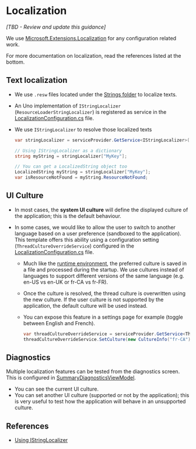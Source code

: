 # Localization
_[TBD - Review and update this guidance]_

We use [Microsoft.Extensions.Localization](https://www.nuget.org/packages/Microsoft.Extensions.Localization) for any configuration related work.

For more documentation on localization, read the references listed at the bottom.

## Text localization

- We use `.resw` files located under the [Strings folder](../src/app/ApplicationTemplate.Shared/Strings) to localize texts.

- An Uno implementation of `IStringLocalizer` (`ResourceLoaderStringLocalizer`) is registered as service in the [LocalizationConfiguration.cs](../src/app/ApplicationTemplate.Shared/Configuration/LocalizationConfiguration.cs) file.

- We use `IStringLocalizer` to resolve those localized texts
  ```csharp
  var stringLocalizer = serviceProvider.GetService<IStringLocalizer>();
  
  // Using IStringLocalizer as a dictionary
  string myString = stringLocalizer["MyKey"];

  // You can get a LocalizedString object too
  LocalizedString myString = stringLocalizer["MyKey"];
  var isResourceNotFound = myString.ResourceNotFound;
  ```

## UI Culture

- In most cases, the **system UI culture** will define the displayed culture of the application; this is the default behaviour. 

- In some cases, we would like to allow the user to switch to another language based on a user preference (sandboxed to the application). This template offers this ability using a configuration setting (`ThreadCultureOverrideService`) configured in the [LocalizationConfiguration.cs](../src/app/ApplicationTemplate.Shared/Configuration/LocalizationConfiguration.cs) file.

  - Much like the [runtime environment](Environments.md), the preferred culture is saved in a file and processed during the startup. We use cultures instead of languages to support different versions of the same language (e.g. en-US vs en-UK or fr-CA vs fr-FR).

  - Once the culture is resolved, the thread culture is overwritten using the new culture. If the user culture is not supported by the application, the default culture will be used instead.

  - You can expose this feature in a settings page for example (toggle between English and French).

    ```csharp
    var threadCultureOverrideService = serviceProvider.GetService<ThreadCultureOverrideService>();
    threadCultureOverrideService.SetCulture(new CultureInfo("fr-CA"));
    ```

## Diagnostics

Multiple localization features can be tested from the diagnostics screen. This is configured in [SummaryDiagnosticsViewModel](../src/app/ApplicationTemplate.Shared/Presentation/Diagnostics/CultureDiagnosticsViewModel.cs).

- You can see the current UI culture.
- You can set another UI culture (supported or not by the application); this is very useful to test how the application will behave in an unsupported culture. 

## References

- [Using IStringLocalizer](https://docs.microsoft.com/en-us/aspnet/core/fundamentals/localization?view=aspnetcore-3.1)